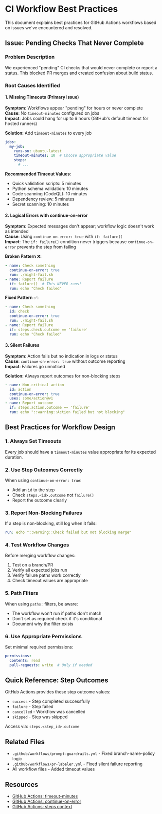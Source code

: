 # CI Workflow Best Practices

This document explains best practices for GitHub Actions workflows based on issues we've encountered and resolved.

## Issue: Pending Checks That Never Complete

### Problem Description
We experienced "pending" CI checks that would never complete or report a status. This blocked PR merges and created confusion about build status.

### Root Causes Identified

#### 1. Missing Timeouts (Primary Issue)
**Symptom**: Workflows appear "pending" for hours or never complete  
**Cause**: No `timeout-minutes` configured on jobs  
**Impact**: Jobs could hang for up to 6 hours (GitHub's default timeout for hosted runners)

**Solution**: Add `timeout-minutes` to every job
```yaml
jobs:
  my-job:
    runs-on: ubuntu-latest
    timeout-minutes: 10  # Choose appropriate value
    steps:
      # ...
```

**Recommended Timeout Values**:
- Quick validation scripts: 5 minutes
- Python schema validation: 10 minutes
- Code scanning (CodeQL): 10 minutes
- Dependency review: 5 minutes
- Secret scanning: 10 minutes

#### 2. Logical Errors with continue-on-error
**Symptom**: Expected messages don't appear; workflow logic doesn't work as intended  
**Cause**: Using `continue-on-error: true` with `if: failure()`  
**Impact**: The `if: failure()` condition never triggers because `continue-on-error` prevents the step from failing

**Broken Pattern** ❌:
```yaml
- name: Check something
  continue-on-error: true
  run: ./might-fail.sh
- name: Report failure
  if: failure()  # This NEVER runs!
  run: echo "Check failed"
```

**Fixed Pattern** ✅:
```yaml
- name: Check something
  id: check
  continue-on-error: true
  run: ./might-fail.sh
- name: Report failure
  if: steps.check.outcome == 'failure'
  run: echo "Check failed"
```

#### 3. Silent Failures
**Symptom**: Action fails but no indication in logs or status  
**Cause**: `continue-on-error: true` without outcome reporting  
**Impact**: Failures go unnoticed

**Solution**: Always report outcomes for non-blocking steps
```yaml
- name: Non-critical action
  id: action
  continue-on-error: true
  uses: some/action@v1
- name: Report outcome
  if: steps.action.outcome == 'failure'
  run: echo "::warning::Action failed but not blocking"
```

## Best Practices for Workflow Design

### 1. Always Set Timeouts
Every job should have a `timeout-minutes` value appropriate for its expected duration.

### 2. Use Step Outcomes Correctly
When using `continue-on-error: true`:
- Add an `id` to the step
- Check `steps.<id>.outcome` not `failure()`
- Report the outcome clearly

### 3. Report Non-Blocking Failures
If a step is non-blocking, still log when it fails:
```yaml
run: echo "::warning::Check failed but not blocking merge"
```

### 4. Test Workflow Changes
Before merging workflow changes:
1. Test on a branch/PR
2. Verify all expected jobs run
3. Verify failure paths work correctly
4. Check timeout values are appropriate

### 5. Path Filters
When using `paths:` filters, be aware:
- The workflow won't run if paths don't match
- Don't set as required check if it's conditional
- Document why the filter exists

### 6. Use Appropriate Permissions
Set minimal required permissions:
```yaml
permissions:
  contents: read
  pull-requests: write  # Only if needed
```

## Quick Reference: Step Outcomes

GitHub Actions provides these step outcome values:
- `success` - Step completed successfully
- `failure` - Step failed
- `cancelled` - Workflow was cancelled
- `skipped` - Step was skipped

Access via: `steps.<step_id>.outcome`

## Related Files
- `.github/workflows/prompt-guardrails.yml` - Fixed branch-name-policy logic
- `.github/workflows/pr-labeler.yml` - Fixed silent failure reporting
- All workflow files - Added timeout values

## Resources
- [GitHub Actions: timeout-minutes](https://docs.github.com/en/actions/using-workflows/workflow-syntax-for-github-actions#jobsjob_idtimeout-minutes)
- [GitHub Actions: continue-on-error](https://docs.github.com/en/actions/using-workflows/workflow-syntax-for-github-actions#jobsjob_idstepscontinue-on-error)
- [GitHub Actions: steps context](https://docs.github.com/en/actions/learn-github-actions/contexts#steps-context)
